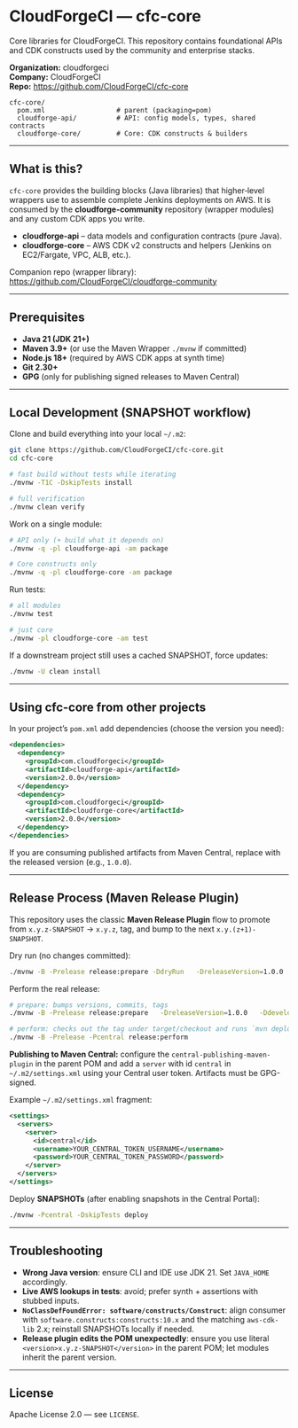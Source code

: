 # CloudForgeCI — cfc-core

Core libraries for CloudForgeCI. This repository contains foundational APIs and CDK constructs used by the community and enterprise stacks.

**Organization:** cloudforgeci  
**Company:** CloudForgeCI  
**Repo:** https://github.com/CloudForgeCI/cfc-core

```
cfc-core/
  pom.xml                  # parent (packaging=pom)
  cloudforge-api/          # API: config models, types, shared contracts
  cloudforge-core/         # Core: CDK constructs & builders
```

---

## What is this?
`cfc-core` provides the building blocks (Java libraries) that higher‑level wrappers use to assemble complete Jenkins deployments on AWS. It is consumed by the **cloudforge-community** repository (wrapper modules) and any custom CDK apps you write.

- **cloudforge-api** – data models and configuration contracts (pure Java).
- **cloudforge-core** – AWS CDK v2 constructs and helpers (Jenkins on EC2/Fargate, VPC, ALB, etc.).

Companion repo (wrapper library): https://github.com/CloudForgeCI/cloudforge-community

---

## Prerequisites

- **Java 21 (JDK 21+)**
- **Maven 3.9+** (or use the Maven Wrapper `./mvnw` if committed)
- **Node.js 18+** (required by AWS CDK apps at synth time)
- **Git 2.30+**
- **GPG** (only for publishing signed releases to Maven Central)

---

## Local Development (SNAPSHOT workflow)

Clone and build everything into your local `~/.m2`:

```bash
git clone https://github.com/CloudForgeCI/cfc-core.git
cd cfc-core

# fast build without tests while iterating
./mvnw -T1C -DskipTests install

# full verification
./mvnw clean verify
```

Work on a single module:

```bash
# API only (+ build what it depends on)
./mvnw -q -pl cloudforge-api -am package

# Core constructs only
./mvnw -q -pl cloudforge-core -am package
```

Run tests:

```bash
# all modules
./mvnw test

# just core
./mvnw -pl cloudforge-core -am test
```

If a downstream project still uses a cached SNAPSHOT, force updates:

```bash
./mvnw -U clean install
```

---

## Using cfc-core from other projects

In your project’s `pom.xml` add dependencies (choose the version you need):

```xml
<dependencies>
  <dependency>
    <groupId>com.cloudforgeci</groupId>
    <artifactId>cloudforge-api</artifactId>
    <version>2.0.0</version>
  </dependency>
  <dependency>
    <groupId>com.cloudforgeci</groupId>
    <artifactId>cloudforge-core</artifactId>
    <version>2.0.0</version>
  </dependency>
</dependencies>
```

If you are consuming published artifacts from Maven Central, replace with the released version (e.g., `1.0.0`).

---

## Release Process (Maven Release Plugin)

This repository uses the classic **Maven Release Plugin** flow to promote from `x.y.z-SNAPSHOT` → `x.y.z`, tag, and bump to the next `x.y.(z+1)-SNAPSHOT`.

Dry run (no changes committed):

```bash
./mvnw -B -Prelease release:prepare -DdryRun   -DreleaseVersion=1.0.0   -DdevelopmentVersion=1.0.1-SNAPSHOT   -Dtag=v1.0.0
```

Perform the real release:

```bash
# prepare: bumps versions, commits, tags
./mvnw -B -Prelease release:prepare   -DreleaseVersion=1.0.0   -DdevelopmentVersion=1.0.1-SNAPSHOT   -Dtag=v1.0.0

# perform: checks out the tag under target/checkout and runs `mvn deploy`
./mvnw -B -Prelease -Pcentral release:perform
```

**Publishing to Maven Central:** configure the `central-publishing-maven-plugin` in the parent POM and add a `server` with id `central` in `~/.m2/settings.xml` using your Central user token. Artifacts must be GPG-signed.

Example `~/.m2/settings.xml` fragment:

```xml
<settings>
  <servers>
    <server>
      <id>central</id>
      <username>YOUR_CENTRAL_TOKEN_USERNAME</username>
      <password>YOUR_CENTRAL_TOKEN_PASSWORD</password>
    </server>
  </servers>
</settings>
```

Deploy **SNAPSHOTs** (after enabling snapshots in the Central Portal):

```bash
./mvnw -Pcentral -DskipTests deploy
```

---

## Troubleshooting

- **Wrong Java version**: ensure CLI and IDE use JDK 21. Set `JAVA_HOME` accordingly.
- **Live AWS lookups in tests**: avoid; prefer synth + assertions with stubbed inputs.
- **`NoClassDefFoundError: software/constructs/Construct`**: align consumer with `software.constructs:constructs:10.x` and the matching `aws-cdk-lib` 2.x; reinstall SNAPSHOTs locally if needed.
- **Release plugin edits the POM unexpectedly**: ensure you use literal `<version>x.y.z-SNAPSHOT</version>` in the parent POM; let modules inherit the parent version.

---

## License

Apache License 2.0 — see `LICENSE`.
